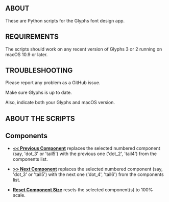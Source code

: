 ## ABOUT

These are Python scripts for the Glyphs font design app.


## REQUIREMENTS

The scripts should work on any recent version of Glyphs 3 or 2 running on macOS 10.9 or later.


## TROUBLESHOOTING
Please report any problem as a GitHub issue.

Make sure Glyphs is up to date.

Also, indicate both your Glyphs and macOS version.


## ABOUT THE SCRIPTS

## Components

* **<ins><< Previous Component</ins>** replaces the selected numbered component (say, 'dot_3' or 'tail5') with the previous one ('dot_2', 'tail4') from the components list.

* **<ins>>> Next Component</ins>** replaces the selected numbered component (say, 'dot_3' or 'tail5') with the next one ('dot_4', 'tail6') from the components list.

* **<ins>Reset Component Size</ins>** resets the selected component(s) to 100% scale.
